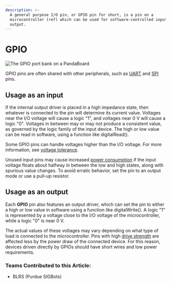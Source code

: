```yaml
---
description: >-
  A general purpose I/O pin, or GPIO pin for short, is a pin on a
  microcontroller (ref) which can be used for software-controlled input or
  output.
---
```


# GPIO

![ The GPIO port bank on a PandaBoard](https://phabricator.purduesigbots.com/file/data/x4buotu5l3wgxyvwrsvn/PHID-FILE-c3zkq7wr5xnwh6ownee7/pandaboard_gpio.jpg)

GPIO pins are often shared with other peripherals, such as [UART](uart.md) and [SPI](spi.md) pins.

## Usage as an input

If the internal output driver is placed in a high impedance state, then whatever is connected to the pin will determine its current value. Voltages near the I/O voltage will cause a logic "1", and voltages near 0 V will cause a logic "0". Voltages in between may or may not produce a consistent value, as governed by the logic family of the input device. The high or low value can be read in software, using a function like digitalRead\(\).

Some GPIO pins can handle voltages higher than the I/O voltage. For more information, see [voltage tolerance](5-volt-tolerant.md).

Unused input pins may cause increased [power consumption](power-consumption.md) if the input voltage floats about halfway in between the low and high states, along with spurious value changes. To avoid erratic behavior, set the pin to an output mode or use a pull-up resistor.

## Usage as an output

Each **GPIO** pin also features an output driver, which can set the pin to either a high or low value in software using a function like digitalWrite\(\). A logic "1" is represented by a voltage close to the I/O voltage of the microcontroller, while a logic "0" is near 0 V.

The actual values of these voltages may vary depending on what type of load is connected to the microcontroller. Pins with high [drive strength](output-drive.md) are affected less by the power draw of the connected device. For this reason, devices driven directly by GPIOs should have short wires and low power requirements.

### Teams Contributed to this Article:

* BLRS \(Purdue SIGBots\)

